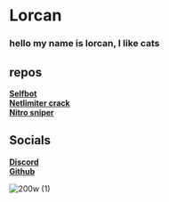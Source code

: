 # Lorcan
### hello my name is lorcan, I like cats 

## repos
**[Selfbot](https://github.com/Lorcan-1/lorcanselfbot)**  
**[Netlimiter crack](https://github.com/Lorcan-1/NLcrack)**  
**[Nitro sniper](https://github.com/Lorcan-1/nitrosniper)**  


## Socials  

**[Discord](<https://discord.com/users/992499799284781147>)**  
**[Github](https://github.com/Lorcan-1)**




![200w (1)](https://github.com/user-attachments/assets/5ccf1d4f-8bb9-4678-8a5f-954c7c890a6c)

